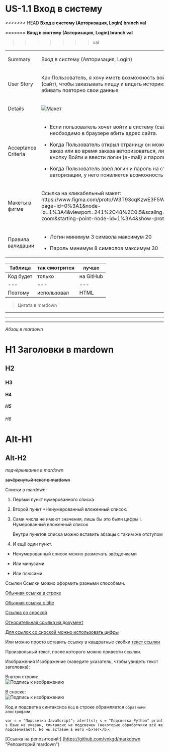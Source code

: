 # US-1.1 Вход в систему

<<<<<<< HEAD
**Вход в систему (Авторизация, Login) branch val**

=======
**Вход в систему (Авторизация, Login) branch val**
>>>>>>> val

<table>
<tbody>
<tr>
<td style="text-align:left;"><p>Summary    </p></td>
<td style="text-align:left;"><p>Вход в систему (Авторизация, Login)      </p></td>
</tr>

<tr>
<td style="text-align:left;"><p>User Story    </p></td>
<td style="text-align:left;"><p>Как Пользователь, я хочу иметь возможность войти в систему (сайт), чтобы заказывать пиццу и видеть историю заказов и не вбивать повторно свои данные</p></td>
</tr>

<tr>
<td style="text-align:left;"><p>Details    </p></td>
<td style="text-align:left;"><p>

![Макет](../login.png "Логин")

</p></td>
</tr>

<tr>
<td style="text-align:left;"><p>Acceptance Criteria</p></td>
<td style="text-align:left;">
<p>

+ Если пользователь хочет войти в систему (сайт), ему необходимо в браузере вбить адрес сайта.

+ Когда Пользователь открыл страницу он может сразу сделать заказ или во время заказа авторизоваться, либо сразу нажать кнопку Войти и ввести логин (e-mail) и пароль.

+ Когда Пользователь ввёл логин и пароль на странице авторизации, у него появляется возможность заказа пиццы.
</p>
</td>
</tr>

<tr>
<td style="text-align:left;"><p>Макеты в фигме   </p></td>
<td style="text-align:left;"><p>Ссылка на кликабельный макет: https://www.figma.com/proto/W3T93cqKzwE3F5W6koNzyR/Untitled?page-id=0%3A1&node-id=1%3A4&viewport=241%2C48%2C0.5&scaling=min-zoom&starting-point-node-id=1%3A4&show-proto-sidebar=1</p></td>
</tr>

<tr>
<td style="text-align:left;"><p>Правила валидации    </p></td>
<td style="text-align:left;"><p>

- Логин минимум 3 символа максимум 20

- Пароль минимум 8 символов максимум 30
</p></td>
</tr>

</tbody>
</table>

Таблица | так смотрится | лучше
--- | --- | ---
Код будет | только | на GitHub
--- | --- | ---
Поэтому | использовал | HTML

> Цитата в mardown
---
***
___

*Абзац в mardown*


# H1 Заголовки в mardown
## H2
### H3
#### H4
##### H5
###### H6

Alt-H1
======

Alt-H2
------

_подчёркивание в mardown_

~~зачёркнутый текст в mardown~~

Списки в mardown:

1. Первый пункт нумерованного списка
2. Второй пункт
    *Ненумерованный вложенный список.
3. Сами числа не имеют значения, лишь бы это были цифры
    i. Нумерованный вложенный список

    Внутри пунктов списка можно вставить абзацы с таким же отступом

4. И ещё один пункт.

* Ненумерованный список можно размечать звёздочками
- Или минусами
+ Или плюсами

Ссылки
Ссылки можно оформить разными способами.

[Обычная ссылка в строке](https://www.google.com)

[Обычная ссылка с title](https://www.google.com "Сайт Google")

[Ссылка со сноской][Произвольный регистронезависимый текст]

[Относительная ссылка на документ](../blob/master/LICENSE)

[Для ссылок со сноской можно использовать цифры][1]

Или можно просто вставить ссылку в квадратные скобки [текст ссылки]

Произвольный текст, после которого можно привести ссылки.

[произвольный регистронезависимый текст]: https://www.mozilla.org
[1]: http://slashdot.org
[текст ссылки]: http://www.reddit.com

Изображения
Изображение (наведите указатель, чтобы увидеть текст заголовка):

Внутри строки:  
![Подпись к изображению](https://habrastorage.org/webt/5b/28/0e/5b280e70928fa813479524.png "Описание изображения")

В сноске:  
![Подпись к изображению][image]

[image]: https://habrastorage.org/webt/5b/28/0e/5b280e70928fa813479524.png "Описание изображения"

Код и подсветка синтаксиса
`Код` в строке обрамляется `обратными апострофами`

`var s = "Подсветка JavaScript";
alert(s);
s = "Подсветка Python"
print s
Язык не указан, синтаксис не подсвечен (некоторые обработчики всё же подсвечивают).
Но мы вставим в него <b>тег</b>.
`

[Ссылка на репозиторий:] (https://github.com/vnkgd/markdown "Репозиторий mardown")
